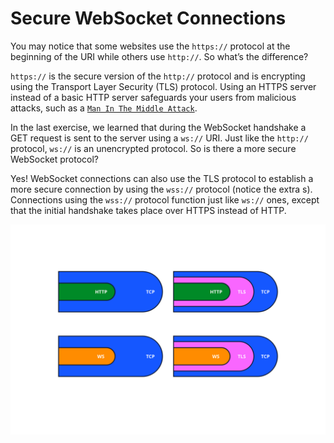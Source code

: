 # Secure WebSocket Connections

You may notice that some websites use the `https://` protocol at the beginning of the URI while others use `http://`. So what’s the difference?

`https://` is the secure version of the `http://` protocol and is encrypting using the Transport Layer Security (TLS) protocol. Using an HTTPS server instead of a basic HTTP server safeguards your users from malicious attacks, such as a [`Man In The Middle Attack`](https://developer.mozilla.org/en-US/docs/Web/Security/Types_of_attacks#man-in-the-middle_mitm).

In the last exercise, we learned that during the WebSocket handshake a GET request is sent to the server using a `ws://` URI. Just like the `http://` protocol, `ws://` is an unencrypted protocol. So is there a more secure WebSocket protocol?

Yes! WebSocket connections can also use the TLS protocol to establish a more secure connection by using the `wss://` protocol (notice the extra s). Connections using the `wss://` protocol function just like `ws://` ones, except that the initial handshake takes place over HTTPS instead of HTTP.

![](./mdAssets/http%20vs%20ws%20connections.svg)
